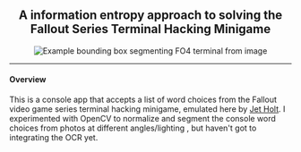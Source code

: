 <br>

<h2 align="center">A information entropy approach to solving the Fallout Series Terminal Hacking Minigame</h2>

<div align="center">

![Example bounding box segmenting FO4 terminal from image](https://user-images.githubusercontent.com/24516535/267521661-1b54dbf7-2bca-44a0-a0c3-6a5f37520637.png)

</div>

---

#### Overview

This is a console app that accepts a list of word choices from the Fallout video game series terminal hacking minigame, emulated here by [Jet Holt](https://jetholt.com/hacking/).  I experimented with OpenCV to normalize and segment the console word choices from photos at different angles/lighting , but haven't got to integrating the OCR yet.
  
